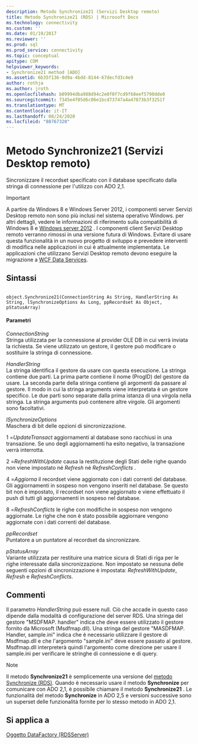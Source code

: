 ```yaml
---
description: Metodo Synchronize21 (Servizi Desktop remoto)
title: Metodo Synchronize21 (RDS) | Microsoft Docs
ms.technology: connectivity
ms.custom: ''
ms.date: 01/19/2017
ms.reviewer: ''
ms.prod: sql
ms.prod_service: connectivity
ms.topic: conceptual
apitype: COM
helpviewer_keywords:
- Synchronize21 method [ADO]
ms.assetid: 6b35f136-9d9a-4bdd-8144-67decfd3c4e9
author: rothja
ms.author: jroth
ms.openlocfilehash: b09994dba988d94c2e0f0f7cd9f68eef5790dde0
ms.sourcegitcommit: 7345e4f05d6c06e1bcd73747a4a47873b3f3251f
ms.translationtype: MT
ms.contentlocale: it-IT
ms.lasthandoff: 08/24/2020
ms.locfileid: "88767320"
---
```

# <a name="synchronize21-method-rds"></a>Metodo Synchronize21 (Servizi Desktop remoto)
Sincronizzare il recordset specificato con il database specificato dalla stringa di connessione per l'utilizzo con ADO 2,1.  
  
> [!IMPORTANT]
>  A partire da Windows 8 e Windows Server 2012, i componenti server Servizi Desktop remoto non sono più inclusi nel sistema operativo Windows. per altri dettagli, vedere le informazioni di riferimento sulla compatibilità di Windows 8 e [Windows server 2012](https://www.microsoft.com/download/details.aspx?id=27416) . I componenti client Servizi Desktop remoto verranno rimossi in una versione futura di Windows. Evitare di usare questa funzionalità in un nuovo progetto di sviluppo e prevedere interventi di modifica nelle applicazioni in cui è attualmente implementata. Le applicazioni che utilizzano Servizi Desktop remoto devono eseguire la migrazione a [WCF Data Services](https://go.microsoft.com/fwlink/?LinkId=199565).  
  
## <a name="syntax"></a>Sintassi  
  
```  
  
object.Synchronize21(ConnectionString As String, HandlerString As String, lSynchronizeOptions As Long, ppRecordset As Object, pStatusArray)  
```  
  
#### <a name="parameters"></a>Parametri  
 *ConnectionString*  
 Stringa utilizzata per la connessione al provider OLE DB in cui verrà inviata la richiesta. Se viene utilizzato un gestore, il gestore può modificare o sostituire la stringa di connessione.  
  
 *HandlerString*  
 La stringa identifica il gestore da usare con questa esecuzione. La stringa contiene due parti. La prima parte contiene il nome (ProgID) del gestore da usare. La seconda parte della stringa contiene gli argomenti da passare al gestore. Il modo in cui la stringa arguments viene interpretata è un gestore specifico. Le due parti sono separate dalla prima istanza di una virgola nella stringa. La stringa arguments può contenere altre virgole. Gli argomenti sono facoltativi.  
  
 *lSynchronizeOptions*  
 Maschera di bit delle opzioni di sincronizzazione.  
  
 1 =*UpdateTransact* aggiornamenti al database sono racchiusi in una transazione. Se uno degli aggiornamenti ha esito negativo, la transazione verrà interrotta.  
  
 2 =*RefreshWithUpdate* causa la restituzione degli Stati delle righe quando non viene impostato né *Refresh* né *RefreshConflicts* .  
  
 4 =*Aggiorna* il recordset viene aggiornato con i dati correnti del database. Gli aggiornamenti in sospeso non vengono inseriti nel database. Se questo bit non è impostato, il recordset non viene aggiornato e viene effettuato il push di tutti gli aggiornamenti in sospeso nel database.  
  
 8 =*RefreshConflicts* le righe con modifiche in sospeso non vengono aggiornate. Le righe che non è stato possibile aggiornare vengono aggiornate con i dati correnti del database.  
  
 *ppRecordset*  
 Puntatore a un puntatore al recordset da sincronizzare.  
  
 *pStatusArray*  
 Variante utilizzata per restituire una matrice sicura di Stati di riga per le righe interessate dalla sincronizzazione. Non impostato se nessuna delle seguenti opzioni di sincronizzazione è impostata: *RefreshWithUpdate*, *Refresh* e *RefreshConflicts*.  
  
## <a name="remarks"></a>Commenti  
 Il parametro *HandlerString* può essere null. Ciò che accade in questo caso dipende dalla modalità di configurazione del server RDS. Una stringa del gestore "MSDFMAP. handler" indica che deve essere utilizzato il gestore fornito da Microsoft (Msdfmap.dll). Una stringa del gestore "MASDFMAP. Handler, sample.ini" indica che è necessario utilizzare il gestore di Msdfmap.dll e che l'argomento "sample.ini" deve essere passato al gestore. Msdfmap.dll interpreterà quindi l'argomento come direzione per usare il sample.ini per verificare le stringhe di connessione e di query.  
  
> [!NOTE]
>  Il metodo **Synchronize21** è semplicemente una versione del [metodo Synchronize (RDS)](./synchronize-method-rds.md). Quando è necessario usare il metodo **Synchronize** per comunicare con ADO 2,1, è possibile chiamare il metodo **Synchronize21** . Le funzionalità del metodo **Synchronize** in ADO 2,5 e versioni successive sono un superset delle funzionalità fornite per lo stesso metodo in ADO 2,1.  
  
## <a name="applies-to"></a>Si applica a  
 [Oggetto DataFactory (RDSServer)](./datafactory-object-rdsserver.md)